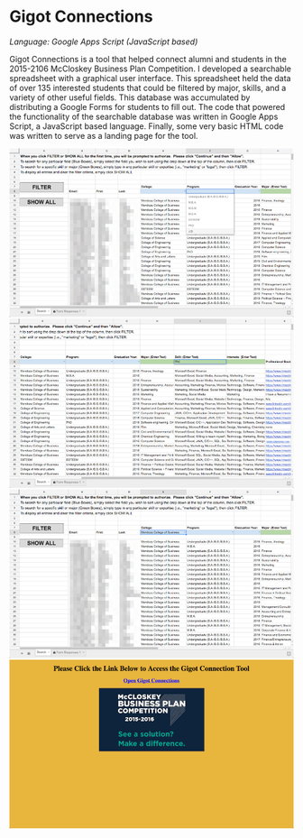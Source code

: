 # Gigot Connections

*Language: Google Apps Script (JavaScript based)*

Gigot Connections is a tool that helped connect alumni and students in the 2015-2106 McCloskey Business Plan Competition. I developed a searchable spreadsheet with a graphical user interface. This spreadsheet held the data of over 135 interested students that could be filtered by major, skills, and a variety of other useful fields. This database was accumulated by distributing a Google Forms for students to fill out. The code that powered the functionality of the searchable database was written in Google Apps Script, a JavaScript based language. Finally, some very basic HTML code was written to serve as a landing page for the tool.  

![gigot1](https://raw.githubusercontent.com/willmarkley/willmarkley.com/master/img/gigot1.png)  
![gigot2](https://raw.githubusercontent.com/willmarkley/willmarkley.com/master/img/gigot2.png)  
![gigot3](https://raw.githubusercontent.com/willmarkley/willmarkley.com/master/img/gigot3.png)  
![gigot4](https://raw.githubusercontent.com/willmarkley/willmarkley.com/master/img/gigot4.png)  

